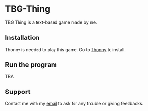 # TBG-Thing

TBG Thing is a text-based game made by me.

## Installation

Thonny is needed to play this game. Go to [Thonny](https://thonny.org/) to install.

## Run the program

TBA

## Support

Contact me with my [email](giaphuc.le1@rbe.sk.ca) to ask for any trouble or giving feedbacks.
